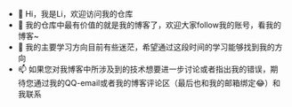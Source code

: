 - 👋 Hi，我是Li，欢迎访问我的仓库
- 👀 我的仓库中最有价值的就是我的博客了，欢迎大家follow我的账号，看我的博客~
- 🌱 我的主要学习方向目前有些迷茫，希望通过这段时间的学习能够找到我的方向
- 📫 如果您对我博客中所涉及到的技术想要进一步讨论或者指出我的错误，期待您通过我的QQ-email或者我的博客评论区（最后也和我的邮箱绑定😂）和我联系
